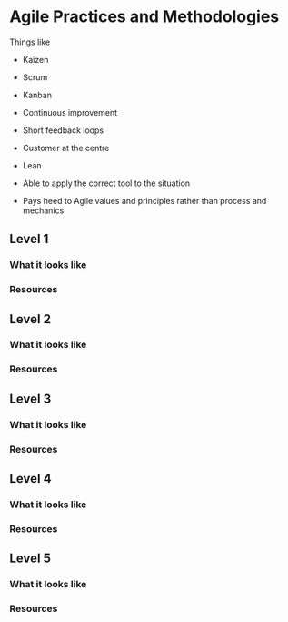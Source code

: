 # Agile Practices and Methodologies

Things like
- Kaizen
- Scrum
- Kanban
- Continuous improvement
- Short feedback loops
- Customer at the centre
- Lean
- Able to apply the correct tool to the situation

- Pays heed to Agile values and principles rather than process and mechanics


## Level 1

### What it looks like

### Resources

## Level 2

### What it looks like

### Resources

## Level 3

### What it looks like

### Resources

## Level 4

### What it looks like

### Resources

## Level 5

### What it looks like

### Resources